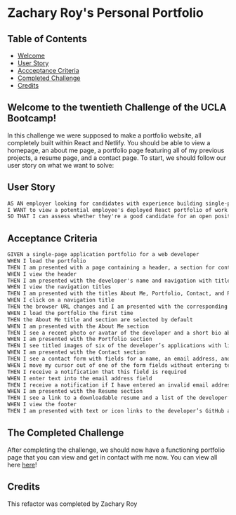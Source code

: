# Zachary Roy's Personal Portfolio

## Table of Contents

- [Welcome](#welcome-to-the-twentieth-challenge-of-the-ucla-bootcamp)
- [User Story](#user-story)
- [Accceptance Criteria](#acceptance-criteria)
- [Completed Challenge](#the-completed-challenge)
- [Credits](#credits)

## Welcome to the twentieth Challenge of the UCLA Bootcamp!

In this challenge we were supposed to make a portfolio website, all completely built within React and Netlify. You should be able to view a homepage, an about me page, a portfolio page featuring all of my previous projects, a resume page, and a contact page. To start, we should follow our user story on what we want to solve:

## User Story

```md
AS AN employer looking for candidates with experience building single-page applications
I WANT to view a potential employee's deployed React portfolio of work samples
SO THAT I can assess whether they're a good candidate for an open position
```

## Acceptance Criteria

```md
GIVEN a single-page application portfolio for a web developer
WHEN I load the portfolio
THEN I am presented with a page containing a header, a section for content, and a footer
WHEN I view the header
THEN I am presented with the developer's name and navigation with titles corresponding to different sections of the portfolio
WHEN I view the navigation titles
THEN I am presented with the titles About Me, Portfolio, Contact, and Resume, and the title corresponding to the current section is highlighted
WHEN I click on a navigation title
THEN the browser URL changes and I am presented with the corresponding section below the navigation and that title is highlighted
WHEN I load the portfolio the first time
THEN the About Me title and section are selected by default
WHEN I am presented with the About Me section
THEN I see a recent photo or avatar of the developer and a short bio about them
WHEN I am presented with the Portfolio section
THEN I see titled images of six of the developer’s applications with links to both the deployed applications and the corresponding GitHub repositories
WHEN I am presented with the Contact section
THEN I see a contact form with fields for a name, an email address, and a message
WHEN I move my cursor out of one of the form fields without entering text
THEN I receive a notification that this field is required
WHEN I enter text into the email address field
THEN I receive a notification if I have entered an invalid email address
WHEN I am presented with the Resume section
THEN I see a link to a downloadable resume and a list of the developer’s proficiencies
WHEN I view the footer
THEN I am presented with text or icon links to the developer’s GitHub and LinkedIn profiles, and their profile on a third platform (Stack Overflow, Twitter)
```

## The Completed Challenge

After completing the challenge, we should now have a functioning portfolio page that you can view and get in contact with me now. You can view all here [here](https://zachary-roy.netlify.app/)!

## Credits
This refactor was completed by Zachary Roy